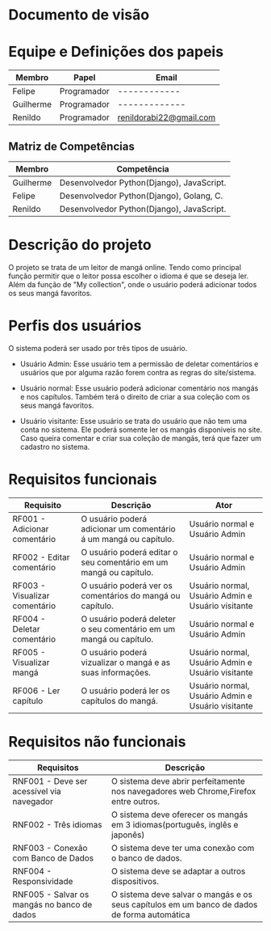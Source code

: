 # Documento de visão

# Equipe e Definições dos papeis

Membro | Papel | Email
------ | ----- | -----
Felipe | Programador | ------------
Guilherme | Programador | -------------
Renildo | Programador | renildorabi22@gmail.com

## Matriz de Competências 

Membro | Competência 
------ | -----------
Guilherme | Desenvolvedor Python(Django), JavaScript.
Felipe | Desenvolvedor Python(Django), Golang, C.
Renildo | Desenvolvedor Python(Django), JavaScript.


# Descrição do projeto

O projeto se trata de um leitor de mangá online. Tendo como principal função permitir que o leitor possa escolher
o idioma é que se deseja ler. Além da função de "My collection", onde o usuário poderá adicionar todos os seus mangá favoritos.


# Perfis dos usuários

O sistema poderá ser usado por três tipos de usuário.

* Usuário Admin: Esse usuário tem a permissão de deletar comentários e usuários que por alguma razão forem contra as regras do site/sistema.

* Usuário normal: Esse usuário poderá adicionar comentário nos mangás e nos capítulos. Também terá o direito de criar a sua coleção com os seus mangá favoritos.

* Usuário visitante: Esse usuário se trata do usuário que não tem uma conta no sistema. Ele poderá somente ler os mangás disponiveis no site. Caso queira comentar e criar sua coleção de mangás, terá que fazer um cadastro no sistema.

# Requisitos funcionais

Requisito| Descrição   | Ator |
---------| ----------- | ---------- |
RF001 - Adicionar comentário | O usuário poderá adicionar um comentário á um mangá ou capítulo. | Usuário normal e Usuário Admin
RF002 - Editar comentário | O usuário poderá editar o seu comentário em um mangá ou capítulo. | Usuário normal e Usuário Admin
RF003 - Visualizar comentário | O usuário poderá ver os comentários do mangá ou capítulo. | Usuário normal, Usuário Admin e Usuário visitante
RF004 - Deletar comentário | O usuário poderá deleter o seu comentário em um mangá ou capítulo. | Usuário normal e Usuário Admin 
RF005 - Visualizar mangá | O usuário poderá vizualizar o mangá e as suas informações.| Usuário normal, Usuário Admin e Usuário visitante
RF006 - Ler capítulo | O usuário poderá ler os capítulos do mangá. | Usuário normal, Usuário Admin e Usuário visitante

# Requisitos não funcionais 
Requisitos| Descrição|
----------| ---------|
RNF001 - Deve ser acessível via navegador| O sistema deve abrir perfeitamente nos navegadores web Chrome,Firefox entre outros.|
RNF002 - Três idiomas| O sistema deve oferecer os mangás em 3 idiomas(português, inglês e japonês)|
RNF003 - Conexão com Banco de Dados| O sistema deve ter uma conexão com o banco de dados.|
RNF004 - Responsividade| O sistema deve se adaptar a outros dispositivos.|
RNF005 - Salvar os mangás no banco de dados| O sistema deve salvar o mangás e os seus capítulos em um banco de dados de forma automática|